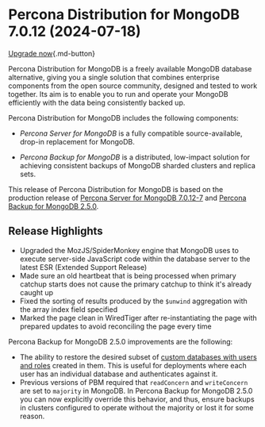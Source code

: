 # Percona Distribution for MongoDB 7.0.12 (2024-07-18)

[Upgrade now](installation.md){.md-button}

Percona Distribution for MongoDB is a freely available MongoDB database alternative, giving you a single solution that combines enterprise components from the open source community, designed and tested to work together. Its aim is to enable you to run and operate your
MongoDB efficiently with the data being consistently backed up.

Percona Distribution for MongoDB includes the following components:

* *Percona Server for MongoDB* is a fully compatible source-available, drop-in replacement
for MongoDB.

* *Percona Backup for MongoDB* is a distributed, low-impact solution for achieving
consistent backups of MongoDB sharded clusters and replica sets.

This release of Percona Distribution for MongoDB is based on the production release of [Percona Server for MongoDB 7.0.12-7](https://docs.percona.com/percona-server-for-mongodb/7.0/release_notes/7.0.12-7.html) and [Percona Backup for MongoDB 2.5.0](https://docs.percona.com/percona-backup-mongodb/release-notes/2.5.0.html).

## Release Highlights

* Upgraded the MozJS/SpiderMonkey engine that MongoDB uses to execute server-side JavaScript code within the database server to the latest ESR (Extended Support Release)
* Made sure an old heartbeat that is being processed when primary catchup starts does not cause the primary catchup to think it's already caught up
* Fixed the sorting of results produced by the `$unwind` aggregation with the array index field specified
* Marked the page clean in WiredTiger after re-instantiating the page with prepared updates to avoid reconciling the page every time

  
Percona Backup for MongoDB 2.5.0 improvements are the following:

* The ability to restore the desired subset of [custom databases with users and roles](https://docs.percona.com/percona-backup-mongodb/features/selective-backup.html#restore-a-database-with-users-and-roles) created in them. This is useful for deployments where each user has an individual database and authenticates against it.
* Previous versions of PBM required that `readConcern` and `writeConcern` are set to `majority` in MongoDB. In Percona Backup for MongoDB 2.5.0 you can now explicitly override this behavior, and thus, ensure backups in clusters configured to operate without the majority or lost it for some reason.
